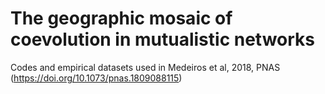 # The geographic mosaic of coevolution in mutualistic networks
Codes and empirical datasets used in Medeiros et al, 2018, PNAS (https://doi.org/10.1073/pnas.1809088115)

